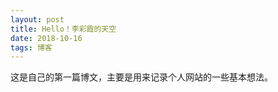 ```yaml
---
layout: post
title: Hello！李彩霞的天空
date: 2018-10-16 
tags: 博客
---
```




这是自己的第一篇博文，主要是用来记录个人网站的一些基本想法。